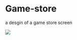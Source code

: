 <h1>Game-store</h1>
<p>a desgin of a game store screen</p>
<img src="https://github.com/ViniciusPRO20/Game-store/assets/115045547/d56b4cce-647a-40e4-b778-a5e2260b5d9d"/>
